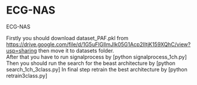 # ECG-NAS
ECG-NAS


Firstly you should download dataset_PAF.pkl from https://drive.google.com/file/d/1G5uFIGllmJIk05G1Acp2IItjK159XQhC/view?usp=sharing then move it to datasets folder.  
   After that you have to run signalprocess by [python signalprocess_1ch.py]
  Then you should run the search for the beast architecture by [python search_1ch_3class.py]
  In final step retrain the best architecture by [python retrain3class.py]
